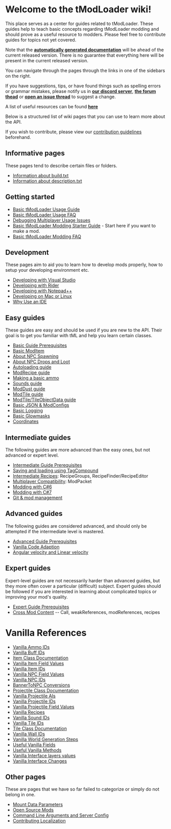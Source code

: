 # Welcome to the tModLoader wiki!  
This place serves as a center for guides related to tModLoader. These guides help to teach basic concepts regarding tModLoader modding and should prove as a useful resource to modders. Please feel free to contribute guides for topics not yet covered.

Note that the **[automatically generated documentation](http://blushiemagic.github.io/tModLoader/html/annotated.html)** will be ahead of the current released version. There is no guarantee that everything here will be present in the current released version.

You can navigate through the pages through the links in one of the sidebars on the right.

If you have suggestions, tips, or have found things such as spelling errors or grammar mistakes, please notify us in **[our discord server](https://discord.me/tmodloader)**, **[the forum thead](https://forums.terraria.org/index.php?threads/1-3-tmodloader-a-modding-api.23726/)** or **[open an issue thread](https://github.com/blushiemagic/tModLoader/issues/new)** to suggest a change.

A list of useful resources can be found **[here](Useful-Resources)**

Below is a structured list of wiki pages that you can use to learn more about the API.

If you wish to contribute, please view our [contribution guidelines](Contribution-guidelines) beforehand.

## Informative pages
These pages tend to describe certain files or folders.
- [Information about build.txt](build.txt)
- [Information about description.txt](description.txt)

## Getting started
- [Basic tModLoader Usage Guide](Basic-tModLoader-Usage-Guide)
- [Basic tModLoader Usage FAQ](Basic-tModLoader-Usage-FAQ)
- [Debugging Multiplayer Usage Issues](Debugging-Multiplayer-Usage-Issues)
- [Basic tModLoader Modding Starter Guide](Basic-tModLoader-Modding-Guide) - Start here if you want to make a mod.
- [Basic tModLoader Modding FAQ](Basic-tModLoader-Modding-FAQ)

## Development
These pages aim to aid you to learn how to develop mods properly, how to setup your developing environment etc.
- [Developing with Visual Studio](Developing-with-Visual-Studio)
- [Developing with Rider](Developing-with-Rider)
- [Developing with Notepad++](Developing-with-Notepad-Plus-Plus)
- [Developing on Mac or Linux](Developing-on-Mac-or-Linux)
- [Why Use an IDE](Why-Use-an-IDE)

## Easy guides
These guides are easy and should be used if you are new to the API. Their goal is to get you familiar with tML and help you learn certain classes.
- [Basic Guide Prerequisites](Basic-Prerequisites)
- [Basic ModItem](Basic-Item)
- [About NPC Spawning](Basic-NPC-Spawning)
- [About NPC Drops and Loot](Basic-NPC-Drops-and-Loot)
- [Autoloading guide](Basic-Autoload)
- [ModRecipe guide](Basic-Recipes)
- [Making a basic ammo](Basic-Ammo)
- [Sounds guide](Basic-Sounds)
- [ModDust guide](Basic-Dust)
- [ModTile guide](Basic-Tile)
- [ModTile/TileObjectData guide](https://forums.terraria.org/index.php?threads/.23726/page-238#post-840809)
- [Basic JSON & ModConfigs](Basic-JSON-&-ModConfigs)
- [Basic Logging](Logging)
- [Basic Glowmasks](Basic-glowmask-guide)
- [Coordinates](Coordinates)

## Intermediate guides
The following guides are more advanced than the easy ones, but not advanced or expert level.
- [Intermediate Guide Prerequisites](Intermediate-Prerequisites)
- [Saving and loading using TagCompound](Saving-and-loading-using-TagCompound)
- [Intermediate Recipes](Intermediate-Recipes): RecipeGroups, RecipeFinder/RecipeEditor
- [Multiplayer Compatibility](Multiplayer-Compatibility): ModPacket
- [Modding with C#6](Intermediate-modding-with-c%236)
- [Modding with C#7](Intermediate-modding-with-c%237)
- [Git & mod management](Intermediate-Git-&-mod-management)

## Advanced guides
The following guides are considered advanced, and should only be attempted if the intermediate level is mastered.
- [Advanced Guide Prerequisites](Advanced-Prerequisites)
- [Vanilla Code Adaption](Advanced-Vanilla-Code-Adaption)
- [Angular velocity and Linear velocity](Advanced-Angular-velocity-and-Linear-velocity)

## Expert guides
Expert-level guides are not necessarily harder than advanced guides, but they more often cover a particular (difficult) subject. Expert guides should be followed if you are interested in learning about complicated topics or improving your mod's quality.
- [Expert Guide Prerequisites](Expert-Prerequisites)
- [Cross Mod Content](Expert-Cross-Mod-Content) -- Call, weakReferences, modReferences, recipes

# Vanilla References
- [Vanilla Ammo IDs](Vanilla-Ammo-IDs)
- [Vanilla Buff IDs](Vanilla-Buff-IDs)
- [Item Class Documentation](Item-Class-Documentation)
- [Vanilla Item Field Values](Vanilla-Item-Field-Values)
- [Vanilla Item IDs](Vanilla-Item-IDs)
- [Vanilla NPC Field Values](Vanilla-NPC-Field-Values)
- [Vanilla NPC IDs](Vanilla-NPC-IDs)
- [BannerToNPC Conversions](BannerToNPC-Conversions)
- [Projectile Class Documentation](Projectile-Class-Documentation)
- [Vanilla Projectile AIs](Vanilla-Projectile-AIs)
- [Vanilla Projectile IDs](Vanilla-Projectile-IDs)
- [Vanilla Projectile Field Values](Vanilla-Projectile-Field-Values)
- [Vanilla Recipes](http://bit.ly/TerrariaVanillaRecipes)
- [Vanilla Sound IDs](Vanilla-Sound-IDs)
- [Vanilla Tile IDs](Vanilla-Tile-IDs)
- [Tile Class Documentation](Tile-Class-Documentation)
- [Vanilla Wall IDs](Vanilla-Wall-IDs)
- [Vanilla World Generation Steps](Vanilla-World-Generation-Steps)
- [Useful Vanilla Fields](Useful-Vanilla-Fields)
- [Useful Vanilla Methods](Useful-Vanilla-Methods)
- [Vanilla Interface layers values](Vanilla-Interface-layers-values)
- [Vanilla Interface Changes](Vanilla-Class-Changes)

## Other pages
These are pages that we have so far failed to categorize or simply do not belong in one.
- [Mount Data Parameters](MountDataParameters)
- [Open Source Mods](Open-Source-Mods)
- [Command Line Arguments and Server Config](Command-Line)
- [Contributing Localization](Contributing-Localization)